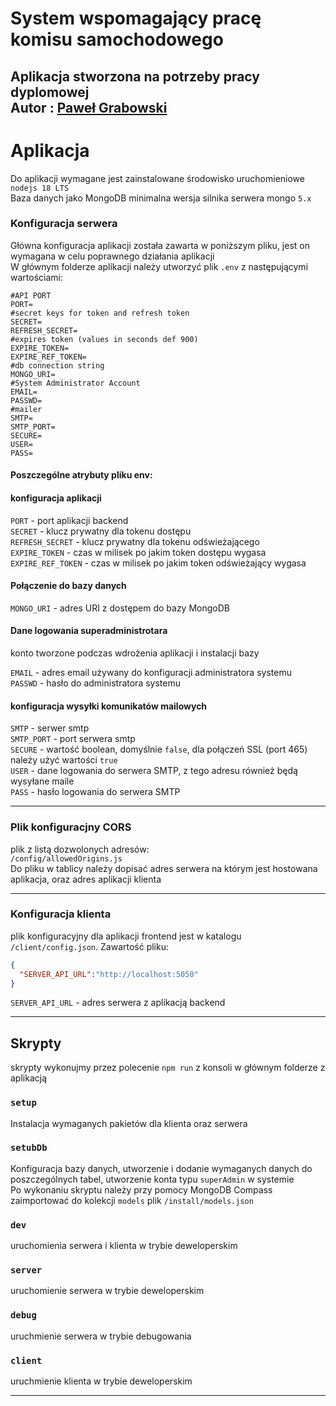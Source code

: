 # System wspomagający pracę komisu samochodowego
Aplikacja stworzona na potrzeby pracy dyplomowej  
Autor : [Paweł Grabowski](https://github.com/PGrabowski-9290)
---
# Aplikacja 
Do aplikacji wymagane jest zainstalowane środowisko uruchomieniowe `nodejs 18 LTS`  
Baza danych jako MongoDB minimalna wersja silnika serwera mongo `5.x`


### Konfiguracja serwera
Główna konfiguracja aplikacji została zawarta w poniższym pliku, jest on wymagana w celu poprawnego działania aplikacji  
W głównym folderze aplikacji należy utworzyć plik `.env` z następującymi wartościami: 
```env
#API PORT
PORT=
#secret keys for token and refresh token
SECRET=
REFRESH_SECRET=
#expires token (values in seconds def 900)
EXPIRE_TOKEN=
EXPIRE_REF_TOKEN=
#db connection string
MONGO_URI=
#System Administrator Account
EMAIL=
PASSWD=
#mailer
SMTP=
SMTP_PORT=
SECURE=
USER=
PASS=
```
#### Poszczególne atrybuty pliku env:
#### konfiguracja aplikacji  
`PORT` - port aplikacji backend  
`SECRET` - klucz prywatny dla tokenu dostępu  
`REFRESH_SECRET` - klucz prywatny dla tokenu odświeżającego  
`EXPIRE_TOKEN` - czas w milisek po jakim token dostępu wygasa  
`EXPIRE_REF_TOKEN` - czas w milisek po jakim token odświeżający wygasa  

#### Połączenie do bazy danych  
`MONGO_URI` - adres URI z dostępem do bazy MongoDB  

#### Dane logowania superadministrotara
konto tworzone podczas wdrożenia aplikacji i instalacji bazy  

`EMAIL` - adres email używany do konfiguracji administratora systemu  
`PASSWD` - hasło do administratora systemu  

#### konfiguracja wysyłki komunikatów mailowych 

`SMTP` - serwer smtp  
`SMTP_PORT` - port serwera smtp  
`SECURE` - wartość boolean, domyślnie `false`, dla połączeń SSL (port 465) należy użyć wartości `true`  
`USER` - dane logowania do serwera SMTP, z tego adresu również będą wysyłane maile    
`PASS` - hasło logowania do serwera SMTP  

---

### Plik konfiguracjny CORS
plik z listą dozwolonych adresów:  
`/config/allowedOrigins.js`  
Do pliku w tablicy należy dopisać adres serwera na którym jest hostowana aplikacja, oraz adres aplikacji klienta

---

### Konfiguracja klienta
plik konfiguracyjny dla aplikacji frontend jest w katalogu `/client/config.json`. Zawartość pliku:
```json
{
  "SERVER_API_URL":"http://localhost:5050"
}
```
`SERVER_API_URL` - adres serwera z aplikacją backend

---

## Skrypty 
skrypty wykonujmy przez polecenie `npm run` z konsoli w głównym folderze z aplikacją


### `setup`
Instalacja wymaganych pakietów dla klienta oraz serwera
### `setubDb`
Konfiguracja bazy danych, utworzenie i dodanie wymaganych danych do poszczególnych tabel, utworzenie konta typu `superAdmin` w systemie  
Po wykonaniu skryptu należy przy pomocy MongoDB Compass zaimportować do kolekcji `models` plik `/install/models.json`
### `dev`
uruchomienia serwera i klienta w trybie deweloperskim
### `server`
uruchomienie serwera w trybie deweloperskim
### `debug`
uruchmienie serwera w trybie debugowania
### `client`
uruchmienie klienta w trybie deweloperskim  

---
